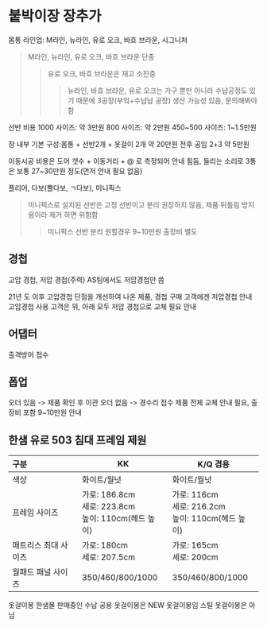 # 붙박이장 장추가

몸통 라인업: M라인, 뉴라인, 유로 오크, 바흐 브라운, 시그니처
> M라인, 뉴라인, 유로 오크, 바흐 브라운 단종
>> 유로 오크, 바흐 브라운은 재고 소진중
>>> 뉴라인, 바흐 브라운, 유로 오크는 가구 뿐만 아니라 수납공정도 있기 때문에 3공장(부엌+수납납 공장) 생산 가능성 있음, 문의해봐야함 

선반 비용
1000 사이즈: 약 3만원
800 사이즈: 약 2만원
450~500 사이즈: 1~1.5만원

장 내부 기본 구성:몸통 + 선반2개 + 옷걸이 2개 약 20만원 전후 공임 2+3 약 5만원

이동시공 비용은 도어 갯수 + 이동거리 + @ 로 측정되어 안내 힘듬, 들리는 소리로 3통은 보통 27~30만원 정도(먼저 안내 필요 없음)

플리어, 다보(뿔다보, ㄱ다보), 미니픽스
> 미니픽스로 설치된 선반은 고정 선반이고 분리 권장하지 않음, 제품 뒤틀림 방지용이라 제거 하면 위험함
>> 미니픽스 선반 분리 원할경우 9~10만원 출장비 별도

## 경첩
고압 경첩, 저압 경첩(주력)
AS팀에서도 저압경첩만 씀

21년 도 이후 고압경첩 단점을 개선하여 나온 제품, 경첩 구매 고객에겐 저압경첩 안내
고압경첩 사용 고객은 위, 아래 모두 저압 경첩으로 교체 필요 안내

## 어댑터
출격방어 접수

## 폽업
오더 있음 -> 제품 확인 후 이관
오더 없음 -> 경수리 접수 제품 전체 교체 안내 필요, 출장비 포함 9~10만원 안내

## 한샘 유로 503 침대 프레임 제원

| 구분          | KK                                             | K/Q 겸용                                       |
| :---------- | ---------------------------------------------- | -------------------------------------------- |
| 색상          | 화이트/월넛                                         | 화이트/월넛                                       |
| 프레임 사이즈     | 가로: 186.8cm<br>세로: 223.8cm<br>높이: 110cm(헤드 높이) | 가로: 116cm<br>세로: 216.2cm<br>높이: 110cm(헤드 높이) |
| 매트리스 최대 사이즈 | 가로: 180cm<br>세로: 207.5cm                       | 가로: 165cm<br>세로: 200cm                       |
| 월패드 패널 사이즈  | 350/460/800/1000                               | 350/460/800/1000                             |


옷걸이봉
한샘몰 판매중인 수납 공용 옷걸이봉은
NEW 옷걸이봉임
스틸 옷걸이봉은 아님